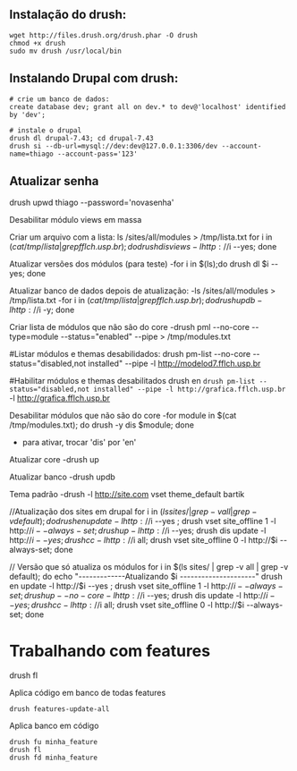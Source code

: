 ## Instalação do drush:

    wget http://files.drush.org/drush.phar -O drush
    chmod +x drush
    sudo mv drush /usr/local/bin
    
## Instalando Drupal com drush:

    # crie um banco de dados:
    create database dev; grant all on dev.* to dev@'localhost' identified by 'dev';
    
    # instale o drupal 
    drush dl drupal-7.43; cd drupal-7.43
    drush si --db-url=mysql://dev:dev@127.0.0.1:3306/dev --account-name=thiago --account-pass='123'

## Atualizar senha

   drush upwd thiago --password='novasenha'

Desabilitar módulo views em massa

   Criar um arquivo com a lista:
   ls /sites/all/modules > /tmp/lista.txt 
   for i in $(cat /tmp/lista | grep fflch.usp.br); do drush dis views -l http://$i --yes; done

Atualizar versões dos módulos (para teste)
 -for i in $(ls);do drush dl $i --yes; done

Atualizar banco de dados depois de atualização: 
 -ls /sites/all/modules > /tmp/lista.txt 
 -for i in $(cat /tmp/lista | grep fflch.usp.br); do drush updb -l http://$i -y; done

Criar lista de módulos que não são do core
 -drush pml --no-core --type=module --status="enabled" --pipe > /tmp/modules.txt

#Listar módulos e themas desabilidados:
 drush pm-list --no-core --status="disabled,not installed" --pipe -l http://modelod7.fflch.usp.br

#Habilitar módulos e themas desabilitados
 drush en `drush pm-list --status="disabled,not installed" --pipe -l http://grafica.fflch.usp.br` -l http://grafica.fflch.usp.br 

Desabilitar módulos que não são do core
 -for module in $(cat /tmp/modules.txt); do drush -y dis $module; done 
 - para ativar, trocar 'dis' por 'en'

Atualizar core
 -drush up

Atualizar banco
 -drush updb 

Tema padrão
 -drush -l http://site.com  vset theme_default bartik

//Atualização dos sites em drupal
for i in $(ls sites/ | grep -v all | grep -v default); do 
drush en update -l http://$i --yes ;
drush vset site_offline 1 -l http://$i --always-set ;
drush up -l http://$i --yes;
drush dis update -l http://$i --yes;
drush cc -l http://$i all;
drush vset site_offline 0 -l http://$i --always-set;
done

// Versão que só atualiza os módulos
for i in $(ls sites/ | grep -v all | grep -v default); do
echo "-------------Atualizando $i ---------------------"
drush en update -l http://$i --yes ;
drush vset site_offline 1 -l http://$i --always-set ;
drush up --no-core -l http://$i --yes;
drush dis update -l http://$i --yes;
drush cc -l http://$i all;
drush vset site_offline 0 -l http://$i --always-set;
done


# Trabalhando com features

  drush fl

Aplica código em banco de todas features
  
    drush features-update-all

Aplica banco em código

    drush fu minha_feature
    drush fl
    drush fd minha_feature



